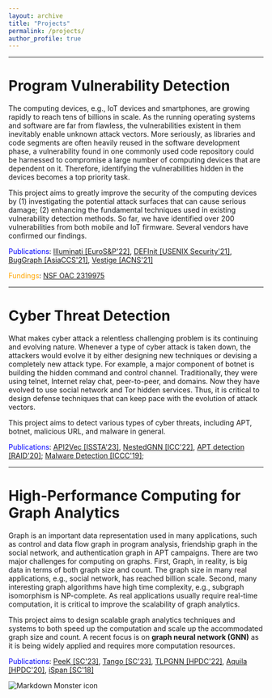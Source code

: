 ```yaml
---
layout: archive
title: "Projects"
permalink: /projects/
author_profile: true
---
```

---------------------------------

Program Vulnerability Detection
===============================
The computing devices, e.g., IoT devices and smartphones, are growing rapidly to reach tens of billions in scale. As the running operating systems and software are far from flawless, the vulnerabilities existent in them inevitably enable unknown attack vectors. More seriously, as libraries and code segments are often heavily reused in the software development phase, a vulnerability found in one commonly used code repository could be harnessed to compromise a large number of computing devices that are dependent on it. Therefore, identifying the vulnerabilities hidden in the devices becomes a top priority task.

This project aims to greatly improve the security of the computing devices by
(1) investigating the potential attack surfaces that can cause serious damage;
(2) enhancing the fundamental techniques used in existing vulnerability detection methods.
So far, we have identified over 200 vulnerabilities from both mobile and IoT firmware. Several vendors have confirmed our findings.

<span style="color:blue">Publications</span>: [Illuminati [EuroS&P'22]](../files/22_EuroSP_Illuminati.pdf), [DEFInit [USENIX Security'21]](https://www.usenix.org/conference/usenixsecurity21/presentation/ji), [BugGraph [AsiaCCS'21]](../files/21_AsiaCCS_BugGraph.pdf), [Vestige [ACNS'21]](../files/21_ACNS_Vestige.pdf)

<span style="color:orange">Fundings</span>: [NSF OAC 2319975](https://www.nsf.gov/awardsearch/showAward?AWD_ID=2319975&HistoricalAwards=false)

---------------------------------

Cyber Threat Detection
========================
What makes cyber attack a relentless challenging problem is its continuing and evolving nature. Whenever a type of cyber attack is taken down, the attackers would evolve it by either designing new techniques or devising a completely new attack type. For example, a major component of botnet is building the hidden command and control channel. Traditionally, they were using telnet, Internet relay chat, peer-to-peer, and domains. Now they have evolved to use social network and Tor hidden services. Thus, it is critical to design defense techniques that can keep pace with the evolution of attack vectors.

This project aims to detect various types of cyber threats, including APT, botnet, malicious URL, and malware in general.

<span style="color:blue">Publications</span>: [API2Vec [ISSTA'23]](.), [NestedGNN [ICC'22]](.), [APT detection [RAID'20]](../files/20_RAID_lateral_movement.pdf); [Malware Detection [ICCC'19]](../files/19_ICCC_malware_adversary.pdf);

---------------------------------

High-Performance Computing for Graph Analytics
==============================================

Graph is an important data representation used in many applications, such as control and data flow graph in program analysis, friendship graph in the social network, and authentication graph in APT campaigns. There are two major challenges for computing on graphs. First, Graph, in reality, is big data in terms of both graph size and count. The graph size in many real applications, e.g., social network, has reached billion scale. Second, many interesting graph algorithms have high time complexity, e.g., subgraph isomorphism is NP-complete. As real applications usually require real-time computation, it is critical to improve the scalability of graph analytics.

This project aims to design scalable graph analytics techniques and systems to both speed up the computation and scale up the accommodated graph size and count. A recent focus is on <strong> graph neural network (GNN)</strong> as it is being widely applied and requires more computation resources.

<span style="color:blue">Publications</span>: [PeeK [SC'23]](.), [Tango [SC'23]](.), [TLPGNN [HPDC'22]](../files/22_hpdc_TLPGNN.pdf), [Aquila [HPDC'20]](../files/20_HPDC_Aquila.pdf), [iSpan [SC'18]](../files/18_SC_iSpan.pdf)


<img src="../images/NSF_logo.png"
     alt="Markdown Monster icon"
     style="float: left; margin-right: 2px;" />

